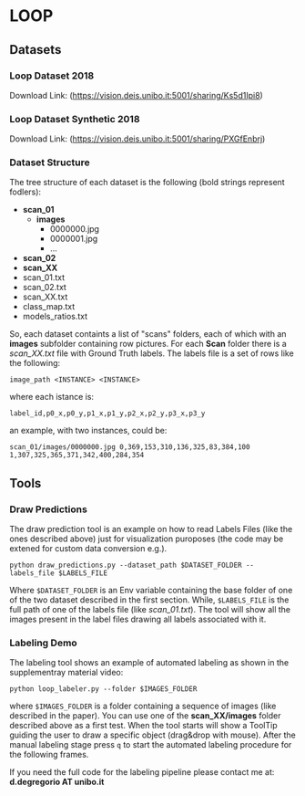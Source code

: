 # LOOP

## Datasets

### Loop Dataset 2018

Download Link: (https://vision.deis.unibo.it:5001/sharing/Ks5d1Ipi8)

### Loop Dataset Synthetic 2018

Download Link: (https://vision.deis.unibo.it:5001/sharing/PXGfEnbrj)

### Dataset Structure

The tree structure of each dataset is the following (bold strings represent fodlers):

* **scan_01**
  * **images**
    * 0000000.jpg
    * 0000001.jpg
    * ...
* **scan_02**
* **scan_XX**
* scan_01.txt
* scan_02.txt
* scan_XX.txt
* class_map.txt
* models_ratios.txt

So, each dataset containts a list of "scans" folders, each of which with an **images** subfolder containing row pictures. For each **Scan** folder there is a *scan_XX.txt* file with Ground Truth labels. The labels file is a set of rows like the following:

```
image_path <INSTANCE> <INSTANCE>
```

where each istance is:

```
label_id,p0_x,p0_y,p1_x,p1_y,p2_x,p2_y,p3_x,p3_y
```
an example, with two instances, could be:

```
scan_01/images/0000000.jpg 0,369,153,310,136,325,83,384,100 1,307,325,365,371,342,400,284,354
```

## Tools

### Draw Predictions

The draw prediction tool is an example on how to read Labels Files (like the ones described above) just for visualization puroposes (the code may be extened for custom data conversion e.g.).

```
python draw_predictions.py --dataset_path $DATASET_FOLDER --labels_file $LABELS_FILE
```
Where ```$DATASET_FOLDER``` is an Env variable containing the base folder of one of the two dataset described in the first section. While, ```$LABELS_FILE``` is the full path of one of the labels file (like *scan_01.txt*). The tool will show all the images present in the label files drawing all labels associated with it.

### Labeling Demo

The labeling tool shows an example of automated labeling as shown in the supplementray material video:

```
python loop_labeler.py --folder $IMAGES_FOLDER
```

where ```$IMAGES_FOLDER``` is a folder containing a sequence of images (like described in the paper). You can use one of the **scan_XX/images** folder described above as a first test.
When the tool starts will show a ToolTip guiding the user to draw a specific object (drag&drop with mouse). After the manual labeling stage press ```q``` to start the automated labeling procedure for the following frames.

If you need the full code for the labeling pipeline please contact me at: **d.degregorio AT unibo.it**



